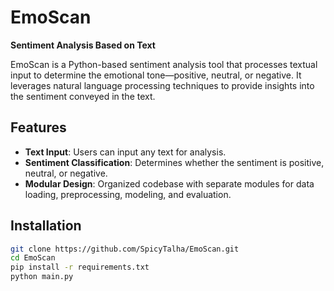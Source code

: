 # EmoScan

**Sentiment Analysis Based on Text**

EmoScan is a Python-based sentiment analysis tool that processes textual input to determine the emotional tone—positive, neutral, or negative. It leverages natural language processing techniques to provide insights into the sentiment conveyed in the text.

## Features

- **Text Input**: Users can input any text for analysis.
- **Sentiment Classification**: Determines whether the sentiment is positive, neutral, or negative.
- **Modular Design**: Organized codebase with separate modules for data loading, preprocessing, modeling, and evaluation.

## Installation

```bash
git clone https://github.com/SpicyTalha/EmoScan.git
cd EmoScan
pip install -r requirements.txt
python main.py
